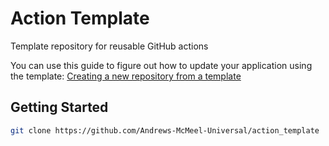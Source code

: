 # Action Template

Template repository for reusable GitHub actions

You can use this guide to figure out how to update your application using the template: [Creating a new repository from a template](https://amuniversal.atlassian.net/wiki/spaces/TD/pages/3419832336/Creating+a+New+GitHub+Repository#Creating-a-new-repository-from-a-template)

## Getting Started

```bash
git clone https://github.com/Andrews-McMeel-Universal/action_template
```

